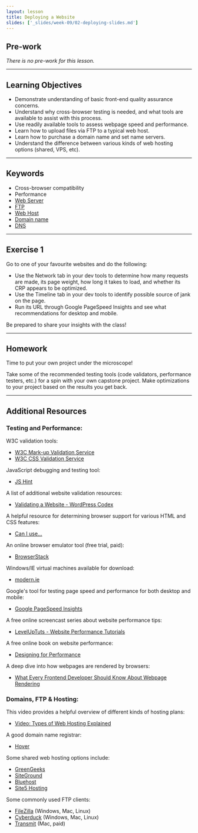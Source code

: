 ```yaml
---
layout: lesson
title: Deploying a Website
slides: ['_slides/week-09/02-deploying-slides.md']
---
```


## Pre-work

*There is no pre-work for this lesson.*

---

## Learning Objectives

- Demonstrate understanding of basic front-end quality assurance concerns.
- Understand why cross-browser testing is needed, and what tools are available to assist with this process.
- Use readily available tools to assess webpage speed and performance.
- Learn how to upload files via FTP to a typical web host.
- Learn how to purchase a domain name and set name servers.
- Understand the difference between various kinds of web hosting options (shared, VPS, etc).

---

## Keywords

- Cross-browser compatibility
- Performance
- [Web Server](https://developer.mozilla.org/en-US/Learn/What_is_a_web_server)
- [FTP](https://developer.mozilla.org/en-US/Learn/Upload_files_to_a_web_server)
- [Web Host](http://en.wikipedia.org/wiki/Web_hosting_service)
- [Domain name](https://developer.mozilla.org/en-US/docs/Glossary/Domain_name)
- [DNS](http://searchnetworking.techtarget.com/definition/domain-name-system)

---

## Exercise 1

Go to one of your favourite websites and do the following:

- Use the Network tab in your dev tools to determine how many requests are made, its page weight, how long it takes to load, and whether its CRP appears to be optimized.
- Use the Timeline tab in your dev tools to identify possible source of jank on the page.
- Run its URL through Google PageSpeed Insights and see what recommendations for desktop and mobile.

Be prepared to share your insights with the class!

---

## Homework

Time to put your own project under the microscope!

Take some of the recommended testing tools (code validators, performance testers, etc.) for a spin with your own capstone project. Make optimizations to your project based on the results you get back.

---

## Additional Resources

### Testing and Performance:

W3C validation tools:

- [W3C Mark-up Validation Service](https://validator.w3.org/)
- [W3C CSS Validation Service](http://jigsaw.w3.org/css-validator/)

JavaScript debugging and testing tool:

- [JS Hint](http://jshint.com/)

A list of additional website validation resources:

- [Validating a Website - WordPress Codex](https://codex.wordpress.org/Validating_a_Website)

A helpful resource for determining browser support for various HTML and CSS features:

- [Can I use...](http://caniuse.com/)

An online browser emulator tool (free trial, paid):

- [BrowserStack](https://www.browserstack.com/)

Windows/IE virtual machines available for download:

- [modern.ie](http://dev.modern.ie/tools/vms/)

Google's tool for testing page speed and performance for both desktop and mobile:

- [Google PageSpeed Insights](https://developers.google.com/speed/pagespeed/insights/)

A free online screencast series about website performance tips:

- [LevelUpTuts - Website Performance Tutorials](https://www.youtube.com/playlist?list=PLLnpHn493BHGpGXukqYsxwQw3ziW3uti6)

A free online book on website performance:

- [Designing for Performance](http://designingforperformance.com/)

A deep dive into how webpages are rendered by browsers:

- [What Every Frontend Developer Should Know About Webpage Rendering](http://frontendbabel.info/articles/webpage-rendering-101/)

### Domains, FTP & Hosting:

This video provides a helpful overview of different kinds of hosting plans:

- [Video: Types of Web Hosting Explained](https://www.youtube.com/watch?v=n7rzi2hGAzA)

A good domain name registrar:

- [Hover](https://www.hover.com/)

Some shared web hosting options include:

- [GreenGeeks](http://greengeeks.com/)
- [SiteGround](https://www.siteground.com/)
- [Bluehost](http://www.bluehost.com)
- [Site5 Hosting](http://www.site5.com)

Some commonly used FTP clients:

- [FileZilla](https://filezilla-project.org/download.php?show_all=1) (Windows, Mac, Linux)
- [Cyberduck](https://cyberduck.io/?l=en) (Windows, Mac, Linux)
- [Transmit](https://panic.com/transmit/) (Mac, paid)
